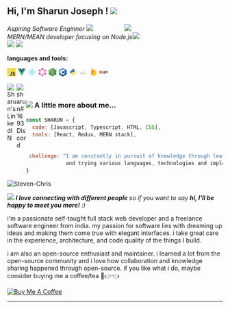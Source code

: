 <h2> Hi, I'm Sharun Joseph ! <img src="https://media.giphy.com/media/13HgwGsXF0aiGY/giphy.gif" width="50"></h2>
<img align='right' src="https://media.giphy.com/media/iIqmM5tTjmpOB9mpbn/giphy.gif" width="230">
<p><em>Aspiring Software Enginner <img src="https://media.giphy.com/media/fYSnHlufseco8Fh93Z/giphy.gif" width="30"></br>MERN/MEAN developer focusing on Node.js</a><img src="https://media.giphy.com/media/WUlplcMpOCEmTGBtBW/giphy.gif" width="30"> </br>
<img src="https://media.giphy.com/media/ln7z2eWriiQAllfVcn/giphy.gif" width="75">
<img src="https://media.giphy.com/media/iFmw13LV1hHhViPPWz/giphy.gif" width="150"> 
<!-- <img src="https://media.giphy.com/media/kH6CqYiquZawmU1HI6/giphy.gif" width="150"> 
 -->
</em></p>


**languages and tools:**  

<code><img height="20" src="https://raw.githubusercontent.com/github/explore/80688e429a7d4ef2fca1e82350fe8e3517d3494d/topics/javascript/javascript.png"></code>
<code><img height="20" src="https://raw.githubusercontent.com/github/explore/80688e429a7d4ef2fca1e82350fe8e3517d3494d/topics/vue/vue.png"></code>
<code><img height="20" src="https://raw.githubusercontent.com/github/explore/80688e429a7d4ef2fca1e82350fe8e3517d3494d/topics/react/react.png"></code>
<code><img height="20" src="https://raw.githubusercontent.com/github/explore/5c058a388828bb5fde0bcafd4bc867b5bb3f26f3/topics/graphql/graphql.png"></code>
<code><img height="20" src="https://raw.githubusercontent.com/github/explore/80688e429a7d4ef2fca1e82350fe8e3517d3494d/topics/nodejs/nodejs.png"></code>
<code><img height="20" src="https://raw.githubusercontent.com/github/explore/80688e429a7d4ef2fca1e82350fe8e3517d3494d/topics/cpp/cpp.png"></code>
<code><img height="20" src="https://raw.githubusercontent.com/github/explore/80688e429a7d4ef2fca1e82350fe8e3517d3494d/topics/python/python.png"></code>
<code><img height="20" src="https://raw.githubusercontent.com/github/explore/80688e429a7d4ef2fca1e82350fe8e3517d3494d/topics/mysql/mysql.png"></code>
<code><img height="20" src="https://raw.githubusercontent.com/github/explore/80688e429a7d4ef2fca1e82350fe8e3517d3494d/topics/firebase/firebase.png"></code>
<code><img height="20" src="https://raw.githubusercontent.com/github/explore/80688e429a7d4ef2fca1e82350fe8e3517d3494d/topics/git/git.png"></code>
<br />

<a href="https://www.linkedin.com/in/joseph-sharun-68a715204">
  <img align="left" alt="Sharun's LinkedIN" width="22px" src="https://raw.githubusercontent.com/peterthehan/peterthehan/master/assets/linkedin.svg" />
</a>
<a href="https://discord.gg/TZpZqrXv">
  <img align="left" alt="sharun#1693 Discord" width="22px" src="https://raw.githubusercontent.com/peterthehan/peterthehan/master/assets/discord.svg" />
</a>
<a href="https://github.com/SHARUNJOSEPH">
  <img align="left" alt="" width="22px" src="https://raw.githubusercontent.com/peterthehan/peterthehan/master/assets/twitter.svg" />
</a>

<a href="https://github.com/SHARUNJOSEPH">
  <img align="left" alt="" width="22px" src="https://raw.githubusercontent.com/peterthehan/peterthehan/master/assets/spotify.svg" />
</a>

<br />

### <img src="https://media.giphy.com/media/VgCDAzcKvsR6OM0uWg/giphy.gif" width="50"> A little more about me...  

```javascript
const SHARUN = {
  code: [Javascript, Typescript, HTML, CSS],
  tools: [React, Redux, MERN stack],
  

 challenge: "I am constantly in pursuit of knowledge through learning
             and trying various languages, technologies and implementations; "
}
```

<img src="https://github-readme-stats.vercel.app/api?username=SHARUNJOSEPH&show_icons=true&theme=gotham" alt="Steven-Chris" />


<img src="https://media.giphy.com/media/LnQjpWaON8nhr21vNW/giphy.gif" width="60"> <em><b>I love connecting with different people</b> so if you want to say <b>hi, I'll be happy to meet you more!</b> :)</em>
<br />

i'm a passionate self-taught full stack web developer and a freelance software engineer from india. my passion for software lies with dreaming up ideas and making them come true with elegant interfaces. i take great care in the experience, architecture, and code quality of the things I build.

i am also an open-source enthusiast and maintainer. i learned a lot from the open-source community and i love how collaboration and knowledge sharing happened through open-source.
if you like what i do, maybe consider buying me a coffee/tea 🥺👉👈

<a href="https://www.buymeacoffee.com/sharun" target="_blank"><img src="https://cdn.buymeacoffee.com/buttons/v2/default-red.png" alt="Buy Me A Coffee" width="150" ></a>


---
